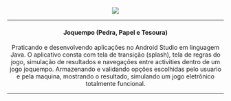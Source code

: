 







<div align="center">

<img src="https://user-images.githubusercontent.com/87238842/180073407-6be7cd90-77e9-4722-ba1b-47f944feb289.gif"/>
 </div>
 
 



 


<div align="center">
<hr>

<h4>Joquempo (Pedra, Papel e Tesoura)  </h3>

Praticando e desenvolvendo aplicações no Android Studio em linguagem Java. O aplicativo consta com tela de transição (splash), tela de regras do jogo, simulação de resultados e navegações entre activities dentro de um jogo joquempo. Armazenando e validando opções escolhidas pelo usuario e pela maquina, mostrando o resultado, simulando um jogo eletrônico totalmente funcional.
 
 </div>

<div align="center">
<hr>


